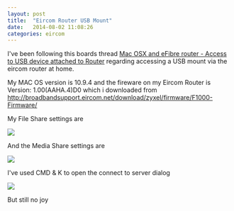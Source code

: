 ```yaml
---
layout: post
title:  "Eircom Router USB Mount"
date:   2014-08-02 11:08:26
categories: eircom
---
```


I've been following this boards thread [Mac OSX and eFibre router - Access to USB device attached to Router](http://www.boards.ie/vbulletin/showthread.php?t=2057111823) regarding accessing a USB mount via the eircom router at home.

My MAC OS version is 10.9.4 and the fireware on my Eircom Router is Version: 1.00(AAHA.4)D0 which i downloaded from http://broadbandsupport.eircom.net/download/zyxel/firmware/F1000-Firmware/

My File Share settings are

<img src="{{ site.url }}/assets/images/2014-08-02/file_share.png"/>

And the Media Share settings are

<img src="{{site.url}}/assets/images/2014-08-02/media_share.png"/>

I've used CMD & K to open the connect to server dialog

<img src="{{site.url}}/assets/images/2014-08-02/connect.png"/>

But still no joy
